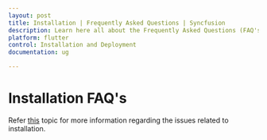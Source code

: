 ```yaml
---
layout: post
title: Installation | Frequently Asked Questions | Syncfusion
description: Learn here all about the Frequently Asked Questions (FAQ's) about the doubts that might occur during the Installation.
platform: flutter
control: Installation and Deployment
documentation: ug

---
```


# Installation FAQ's

Refer [this](https://help.syncfusion.com/common/essential-studio/installation/installation-errors) topic for more information regarding the issues related to installation.
